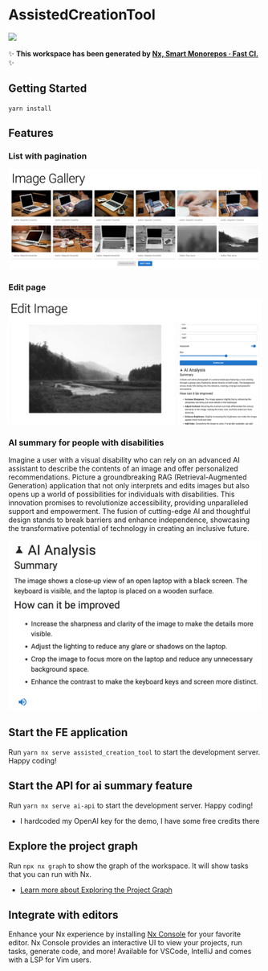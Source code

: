 # AssistedCreationTool

<a alt="Nx logo" href="https://nx.dev" target="_blank" rel="noreferrer"><img src="https://raw.githubusercontent.com/nrwl/nx/master/images/nx-logo.png" width="45"></a>

✨ **This workspace has been generated by [Nx, Smart Monorepos · Fast CI.](https://nx.dev)** ✨

## Getting Started

`yarn install`

## Features

### List with pagination

![alt text](./screenshots/list.png)

### Edit page

![Edit Page](./screenshots/edit.png)

### AI summary for people with disabilities

Imagine a user with a visual disability who can rely on an advanced AI assistant to describe the contents of an image and offer personalized recommendations.
Picture a groundbreaking RAG (Retrieval-Augmented Generation) application that not only interprets and edits images but also opens up a world of possibilities for individuals with disabilities.
This innovation promises to revolutionize accessibility, providing unparalleled support and empowerment. The fusion of cutting-edge AI and thoughtful design stands to break barriers and enhance independence, showcasing the transformative potential of technology in creating an inclusive future.

![AI Summary](/screenshots/ai-summary.png)

## Start the FE application

Run `yarn nx serve assisted_creation_tool` to start the development server. Happy coding!

## Start the API for ai summary feature

Run `yarn nx serve ai-api` to start the development server. Happy coding!

- I hardcoded my OpenAI key for the demo, I have some free credits there

## Explore the project graph

Run `npx nx graph` to show the graph of the workspace.
It will show tasks that you can run with Nx.

- [Learn more about Exploring the Project Graph](https://nx.dev/core-features/explore-graph)

## Integrate with editors

Enhance your Nx experience by installing [Nx Console](https://nx.dev/nx-console) for your favorite editor. Nx Console
provides an interactive UI to view your projects, run tasks, generate code, and more! Available for VSCode, IntelliJ and
comes with a LSP for Vim users.
